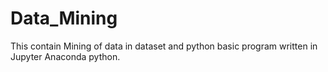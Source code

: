 # Data_Mining
This contain Mining of data in dataset and python basic program written in Jupyter Anaconda python.
